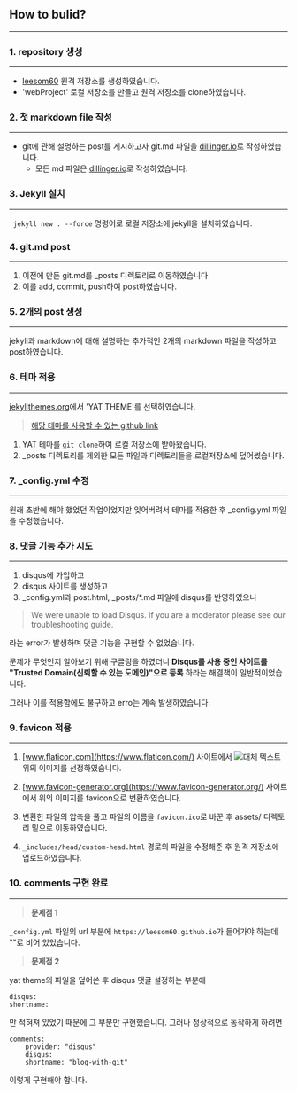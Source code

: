 ## **How to bulid?**
---  


### 1. repository 생성
---
- [leesom60](https://leesom60.github.io/) 원격 저장소를 생성하였습니다. 
- 'webProject' 로컬 저장소를 만들고 원격 저장소를 clone하였습니다.  
  

### 2. 첫 markdown file 작성
---
- git에 관해 설명하는 post를 게시하고자 git.md 파일을 [dillinger.io](dillinger.io)로 작성하였습니다. 
    - 모든 md 파일은 [dillinger.io](dillinger.io)로 작성하였습니다. 

### 3. Jekyll 설치
---
``` jekyll new . --force``` 명령어로 로컬 저장소에 jekyll을 설치하였습니다.

### 4. git.md post
---
1) 이전에 만든 git.md를 _posts 디렉토리로 이동하였습니다 
2) 이를 add, commit, push하여 post하였습니다.

### 5. 2개의 post 생성
---
jekyll과 markdown에 대해 설명하는 추가적인 2개의 markdown 파일을 작성하고 post하였습니다.

### 6. 테마 적용
---
[jekyllthemes.org](http://jekyllthemes.org/)에서 'YAT THEME'를 선택하였습니다.
> [해당 테마를 사용할 수 있는 github link](https://github.com/jeffreytse/jekyll-theme-yat/)  

1. YAT 테마를 ```git clone```하여 로컬 저장소에 받아왔습니다.
2. _posts 디렉토리를 제외한 모든 파일과 디렉토리들을 로컬저장소에 덮어썼습니다.

### 7. _config.yml 수정
---
원래 초반에 해야 했었던 작업이었지만 잊어버려서 테마를 적용한 후 _config.yml 파일을 수정했습니다. 

### 8. 댓글 기능 추가 시도
---
1. disqus에 가입하고 
2. disqus 사이트를 생성하고
3. _config.yml과 post.html, _posts/*.md 파일에 disqus를 반영하였으나

> We were unable to load Disqus. If you are a moderator please see our troubleshooting guide.

라는 error가 발생하며 댓글 기능을 구현할 수 없었습니다. 

문제가 무엇인지 알아보기 위해 구글링을 하였더니 
**Disqus를 사용 중인 사이트를 "Trusted Domain(신뢰할 수 있는 도메인)"으로 등록**
하라는 해결책이 일반적이었습니다.

그러나 이를 적용함에도 불구하고 erro는 계속 발생하였습니다.

### 9. favicon 적용
---
1. [www.flaticon.com](https://www.flaticon.com/) 사이트에서 ![대체 텍스트](https://cdn-icons-png.flaticon.com/512/49/49046.png) 
위의 이미지를 선정하였습니다.

2. [www.favicon-generator.org](https://www.favicon-generator.org/) 사이트에서 위의 이미지를 favicon으로 변환하였습니다.
3. 변환한 파일의 압축을 풀고 파일의 이름을 ```favicon.ico```로 바꾼 후 assets/ 디렉토리 밑으로 이동하였습니다.
4. ```_includes/head/custom-head.html``` 경로의 파일을 수정해준 후 원격 저장소에 업로드하였습니다.

### 10. comments 구현 완료
---

> **문제점 1**

```_config.yml``` 파일의 url 부분에 ```https://leesom60.github.io```가 들어가야 하는데 ""로 비어 있었습니다.

> **문제점 2**

yat theme의 파일을 덮어쓴 후 disqus 댓글 설정하는 부분에
```
disqus:
shortname: 
```
만 적혀져 있었기 때문에 그 부분만 구현했습니다. 그러나 정상적으로 동작하게 하려면
```
comments:
    provider: "disqus"
    disqus:
    shortname: "blog-with-git"
```
이렇게 구현해야 합니다.
